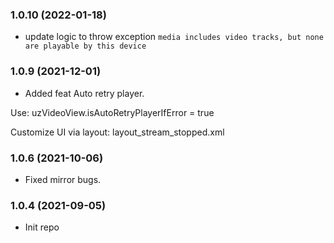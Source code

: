 ### 1.0.10 (2022-01-18)
- update logic to throw exception `media includes video tracks, but none are playable by this device`

### 1.0.9 (2021-12-01)

- Added feat Auto retry player.

Use: uzVideoView.isAutoRetryPlayerIfError = true

Customize UI via layout: layout_stream_stopped.xml


### 1.0.6 (2021-10-06)
- Fixed mirror bugs.

### 1.0.4 (2021-09-05)
- Init repo